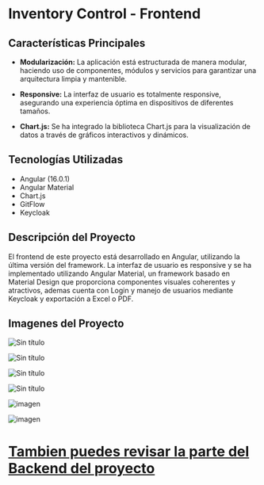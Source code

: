 # Inventory Control - Frontend

## Características Principales

- **Modularización:** La aplicación está estructurada de manera modular, haciendo uso de componentes, módulos y servicios para garantizar una arquitectura limpia y mantenible.

- **Responsive:** La interfaz de usuario es totalmente responsive, asegurando una experiencia óptima en dispositivos de diferentes tamaños.

- **Chart.js:** Se ha integrado la biblioteca Chart.js para la visualización de datos a través de gráficos interactivos y dinámicos.

## Tecnologías Utilizadas

- Angular (16.0.1)
- Angular Material
- Chart.js
- GitFlow
- Keycloak

## Descripción del Proyecto

El frontend de este proyecto está desarrollado en Angular, utilizando la última versión del framework. La interfaz de usuario es responsive y se ha implementado utilizando Angular Material, un framework basado en Material Design que proporciona componentes visuales coherentes y atractivos, ademas cuenta con Login y manejo de usuarios mediante Keycloak y exportación a Excel o PDF.

## Imagenes del Proyecto

![Sin título](https://github.com/Agslz/angular-front-inventory/assets/83142033/a719a629-edc2-4cf2-b204-b87478915ef1)


![Sin título](https://github.com/Agslz/angular-front-inventory/assets/83142033/32fd8682-5556-4238-8b7f-fe7b89100ab9)


![Sin título](https://github.com/Agslz/angular-front-inventory/assets/83142033/a0b6caa9-b017-44f6-bf99-ab1eca1ec7ea)


![Sin título](https://github.com/Agslz/angular-front-inventory/assets/83142033/cab50470-96a1-43fa-aeb5-f60d66c30dfd)


![imagen](https://github.com/Agslz/angular-front-inventory/assets/83142033/e67763c3-8b69-45cc-96f0-301c09c1638f)


![imagen](https://github.com/Agslz/angular-front-inventory/assets/83142033/f8a5f5b2-db86-481f-9056-5b32ed09c1ae)


# [Tambien puedes revisar la parte del Backend del proyecto](https://github.com/Agslz/inventory-control-api-rest)







